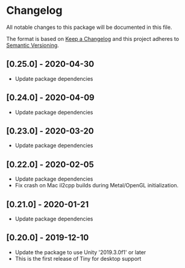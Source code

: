 # Changelog
All notable changes to this package will be documented in this file.

The format is based on [Keep a Changelog](http://keepachangelog.com/en/1.0.0/)
and this project adheres to [Semantic Versioning](http://semver.org/spec/v2.0.0.html).

## [0.25.0] - 2020-04-30
* Update package dependencies

## [0.24.0] - 2020-04-09
* Update package dependencies

## [0.23.0] - 2020-03-20
* Update package dependencies

## [0.22.0] - 2020-02-05

* Update package dependencies
* Fix crash on Mac il2cpp builds during Metal/OpenGL initialization.

## [0.21.0] - 2020-01-21
* Update package dependencies

## [0.20.0] - 2019-12-10

* Update the package to use Unity '2019.3.0f1' or later
* This is the first release of Tiny for desktop support
